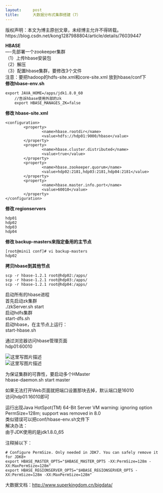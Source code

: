 ```yaml
---
layout:     post
title:      大数据分布式集群搭建（7）
---
```

<div id="article_content" class="article_content clearfix csdn-tracking-statistics" data-pid="blog" data-mod="popu_307" data-dsm="post">
								<div class="article-copyright">
					版权声明：本文为博主原创文章，未经博主允许不得转载。					https://blog.csdn.net/kong1287988804/article/details/76039447				</div>
								            <div id="content_views" class="markdown_views prism-atom-one-dark">
							<!-- flowchart 箭头图标 勿删 -->
							<svg xmlns="http://www.w3.org/2000/svg" style="display: none;"><path stroke-linecap="round" d="M5,0 0,2.5 5,5z" id="raphael-marker-block" style="-webkit-tap-highlight-color: rgba(0, 0, 0, 0);"></path></svg>
							<p><strong>HBASE</strong> <br>
—-先部署一个zookeeper集群 <br>
（1）上传hbase安装包 <br>
（2）解压 <br>
（3）配置hbase集群，要修改3个文件 <br>
    注意：要把hadoop的hdfs-site.xml和core-site.xml 放到hbase/conf下 <br>
<strong>修改hbase-env.sh</strong></p>



<pre class="prettyprint"><code class=" hljs rust"><span class="hljs-keyword">export</span> JAVA_HOME=/apps/jdk1.<span class="hljs-number">8.0_60</span>
    <span class="hljs-comment">//告诉hbase使用外部的zk</span>
    <span class="hljs-keyword">export</span> HBASE_MANAGES_ZK=<span class="hljs-keyword">false</span></code></pre>

<p><strong>修改 hbase-site.xml</strong></p>



<pre class="prettyprint"><code class=" hljs xml"><span class="hljs-tag">&lt;<span class="hljs-title">configuration</span>&gt;</span>
        <span class="hljs-tag">&lt;<span class="hljs-title">property</span>&gt;</span>
                <span class="hljs-tag">&lt;<span class="hljs-title">name</span>&gt;</span>hbase.rootdir<span class="hljs-tag">&lt;/<span class="hljs-title">name</span>&gt;</span>
                <span class="hljs-tag">&lt;<span class="hljs-title">value</span>&gt;</span>hdfs://hdp01:9000/hbase<span class="hljs-tag">&lt;/<span class="hljs-title">value</span>&gt;</span>
        <span class="hljs-tag">&lt;/<span class="hljs-title">property</span>&gt;</span>
        <span class="hljs-tag">&lt;<span class="hljs-title">property</span>&gt;</span>
                <span class="hljs-tag">&lt;<span class="hljs-title">name</span>&gt;</span>hbase.cluster.distributed<span class="hljs-tag">&lt;/<span class="hljs-title">name</span>&gt;</span>
                <span class="hljs-tag">&lt;<span class="hljs-title">value</span>&gt;</span>true<span class="hljs-tag">&lt;/<span class="hljs-title">value</span>&gt;</span>
        <span class="hljs-tag">&lt;/<span class="hljs-title">property</span>&gt;</span>
        <span class="hljs-tag">&lt;<span class="hljs-title">property</span>&gt;</span>
                <span class="hljs-tag">&lt;<span class="hljs-title">name</span>&gt;</span>hbase.zookeeper.quorum<span class="hljs-tag">&lt;/<span class="hljs-title">name</span>&gt;</span>
                <span class="hljs-tag">&lt;<span class="hljs-title">value</span>&gt;</span>hdp02:2181,hdp03:2181,hdp04:2181<span class="hljs-tag">&lt;/<span class="hljs-title">value</span>&gt;</span>
        <span class="hljs-tag">&lt;/<span class="hljs-title">property</span>&gt;</span>
        <span class="hljs-tag">&lt;<span class="hljs-title">property</span>&gt;</span>
                <span class="hljs-tag">&lt;<span class="hljs-title">name</span>&gt;</span>hbase.master.info.port<span class="hljs-tag">&lt;/<span class="hljs-title">name</span>&gt;</span>
                <span class="hljs-tag">&lt;<span class="hljs-title">value</span>&gt;</span>60010<span class="hljs-tag">&lt;/<span class="hljs-title">value</span>&gt;</span>
        <span class="hljs-tag">&lt;/<span class="hljs-title">property</span>&gt;</span>
<span class="hljs-tag">&lt;/<span class="hljs-title">configuration</span>&gt;</span></code></pre>

<p><strong>修改 regionservers</strong></p>

<pre class="prettyprint"><code class=" hljs ">hdp01
hdp02
hdp03
hdp04</code></pre>

<p><strong>修改 backup-masters来指定备用的主节点</strong></p>



<pre class="prettyprint"><code class=" hljs ruby">[root<span class="hljs-variable">@mini1</span> conf]<span class="hljs-comment"># vi backup-masters</span>
hdp02</code></pre>

<p><strong>拷贝hbase到其他节点</strong></p>



<pre class="prettyprint"><code class=" hljs ruby">scp -r hbase-<span class="hljs-number">1.2</span>.<span class="hljs-number">1</span> root<span class="hljs-variable">@hdp02</span><span class="hljs-symbol">:/apps/</span>
scp -r hbase-<span class="hljs-number">1.2</span>.<span class="hljs-number">1</span> root<span class="hljs-variable">@hdp03</span><span class="hljs-symbol">:/apps/</span>
scp -r hbase-<span class="hljs-number">1.2</span>.<span class="hljs-number">1</span> root<span class="hljs-variable">@hdp04</span><span class="hljs-symbol">:/apps/</span></code></pre>

<p>启动所有的hbase进程 <br>
    首先启动zk集群 <br>
        ./zkServer.sh start <br>
    启动hdfs集群 <br>
        start-dfs.sh <br>
    启动hbase，在主节点上运行： <br>
        start-hbase.sh</p>

<p>通过浏览器访问hbase管理页面 <br>
hdp01:60010</p>

<p><img src="https://img-blog.csdn.net/20170724232011563?watermark/2/text/aHR0cDovL2Jsb2cuY3Nkbi5uZXQva29uZzEyODc5ODg4MDQ=/font/5a6L5L2T/fontsize/400/fill/I0JBQkFCMA==/dissolve/70/gravity/SouthEast" alt="这里写图片描述" title="">  <br>
<img src="https://img-blog.csdn.net/20170724232021000?watermark/2/text/aHR0cDovL2Jsb2cuY3Nkbi5uZXQva29uZzEyODc5ODg4MDQ=/font/5a6L5L2T/fontsize/400/fill/I0JBQkFCMA==/dissolve/70/gravity/SouthEast" alt="这里写图片描述" title=""> </p>

<p>为保证集群的可靠性，要启动多个HMaster <br>
hbase-daemon.sh start master</p>

<p>如果无法打开Web页面就把端口设置那块去掉，默认端口是16010 <br>
访问hdp01:16010即可</p>

<p>运行出现Java HotSpot(TM) 64-Bit Server VM warning: ignoring option PermSize=128m; support was removed in 8.0 <br>
类似错误可以把conf/hbase-env.sh文件下 <br>
解决办法： <br>
由于JDK使用的是jdk1.8.0_65</p>

<p>注释掉以下：</p>



<pre class="prettyprint"><code class=" hljs bash"><span class="hljs-comment"># Configure PermSize. Only needed in JDK7. You can safely remove it for JDK8+</span>
<span class="hljs-keyword">export</span> HBASE_MASTER_OPTS=<span class="hljs-string">"<span class="hljs-variable">$HBASE_MASTER_OPTS</span> -XX:PermSize=128m -XX:MaxPermSize=128m"</span>
<span class="hljs-keyword">export</span> HBASE_REGIONSERVER_OPTS=<span class="hljs-string">"<span class="hljs-variable">$HBASE_REGIONSERVER_OPTS</span> -XX:PermSize=128m -XX:MaxPermSize=128m"</span></code></pre>

<p>大数据文档：<a href="http://www.superkingdom.cn/bigdata/" rel="nofollow" target="_blank">http://www.superkingdom.cn/bigdata/</a></p>            </div>
						<link href="https://csdnimg.cn/release/phoenix/mdeditor/markdown_views-9e5741c4b9.css" rel="stylesheet">
                </div>